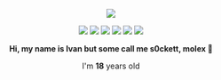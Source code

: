 <p align="center">
  <a href="https://github.com/blessedroot">
    <img src="https://komarev.com/ghpvc/?username=blessedroot&color=red">
  </a>
<div align="center">

<img src="https://img.shields.io/badge/Java-red?style=flat" />
<img src="https://img.shields.io/badge/JavaScript-yellow?style=flat" />
<img src="https://img.shields.io/badge/Python-blue?style=flat" />
<img src="https://img.shields.io/badge/SQL-green?style=flat" />
<img src="https://img.shields.io/badge/TypeScript-yellow?style=flat" />
<img src="https://img.shields.io/badge/Kotlin-purple?style=flat" />
</div>
</p>

<p align="center"><b>Hi, my name is Ivan but some call me s0ckett, molex 👋</b></p>
<p align="center">I'm <b>18</b> years old</p>

</br>
